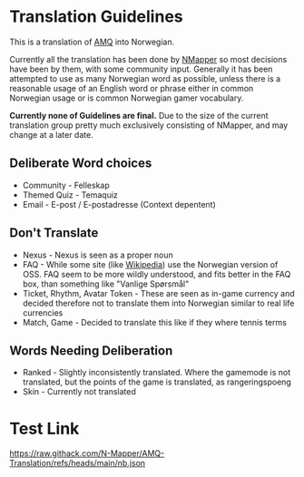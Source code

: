 # Translation Guidelines
This is a translation of [AMQ](https://animemusicquiz.com/) into Norwegian. 

Currently all the translation has been done by [NMapper](https://github.com/N-Mapper) so most decisions have been by them, with some community input. Generally it has been attempted to use as many Norwegian word as possible, unless there is a reasonable usage of an English word or phrase either in common Norwegian usage or is common Norwegian gamer vocabulary. 

**Currently none of Guidelines are final.** Due to the size of the current translation group pretty much exclusively consisting of NMapper, and may change at a later date.

## Deliberate Word choices
- Community - Felleskap
- Themed Quiz - Temaquiz
- Email - E-post / E-postadresse (Context depentent)

## Don't Translate
- Nexus - Nexus is seen as a proper noun
- FAQ - While some site (like [Wikipedia](https://no.wikipedia.org/wiki/Wikipedia:Ofte_stilte_sp%C3%B8rsm%C3%A5l)) use the Norwegian version of OSS. FAQ seem to be more wildly understood, and fits better in the FAQ box, than something like "Vanlige Spørsmål"
- Ticket, Rhythm, Avatar Token - These are seen as in-game currency and decided therefore not to translate them into Norwegian similar to real life currencies
- Match, Game - Decided to translate this like if they where tennis terms

## Words Needing Deliberation
- Ranked - Slightly inconsistently translated. Where the gamemode is not translated, but the points of the game is translated, as rangeringspoeng
- Skin - Currently not translated

# Test Link
https://raw.githack.com/N-Mapper/AMQ-Translation/refs/heads/main/nb.json

